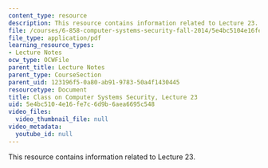 ```yaml
---
content_type: resource
description: This resource contains information related to Lecture 23.
file: /courses/6-858-computer-systems-security-fall-2014/5e4bc5104e16fe7c6d9b6aea6695c548_MIT6_858F14_lec23.pdf
file_type: application/pdf
learning_resource_types:
- Lecture Notes
ocw_type: OCWFile
parent_title: Lecture Notes
parent_type: CourseSection
parent_uid: 123196f5-0a80-ab91-9783-50a4f1430445
resourcetype: Document
title: Class on Computer Systems Security, Lecture 23
uid: 5e4bc510-4e16-fe7c-6d9b-6aea6695c548
video_files:
  video_thumbnail_file: null
video_metadata:
  youtube_id: null
---
```

This resource contains information related to Lecture 23.

